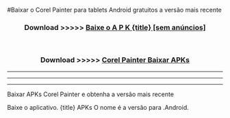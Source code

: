 #Baixar o Corel Painter   para tablets Android gratuitos a versão mais recente


<div align="center">
<h3>Download >>>>> <a href="https://pt-web.web.app/?pt= {title}">Baixe o A P K {title} [sem anúncios]</a></h3><br>

<h3>Download >>>>> <a href="https://pt-web.web.app/?pt= {title}">Corel Painter  Baixar APKs</a></h3>
</div>

----------------------------------------------------------

----------------------------------------------------------

----------------------------------------------------------

Baixar APKs Corel Painter  e obtenha a versão mais recente

Baixe o aplicativo. {title} APKs O nome é a versão para .Android.


